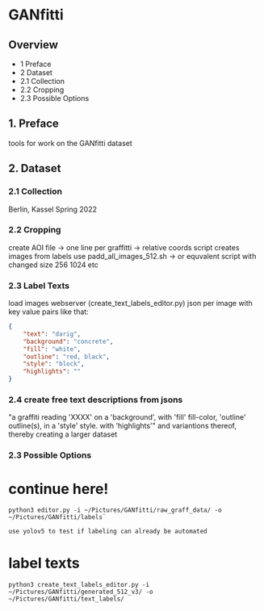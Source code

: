 # GANfitti

## Overview

- 1 Preface
- 2 Dataset
- 2.1 Collection
- 2.2 Cropping
- 2.3 Possible Options

## 1. Preface
tools for work on the GANfitti dataset

## 2. Dataset

### 2.1 Collection
Berlin, Kassel Spring 2022


### 2.2 Cropping
create AOI file -> one line per graffitti -> relative coords
script creates images from labels
use padd_all_images_512.sh -> or equvalent script with changed size 256 1024 etc

### 2.3 Label Texts
load images 
webserver (create_text_labels_editor.py)
json per image with key value pairs like that:
```json
{
    "text": "darig", 
    "background": "concrete", 
    "fill": "white", 
    "outline": "red, black", 
    "style": "block", 
    "highlights": ""
}
```

### 2.4 create free text descriptions from jsons

"a graffiti reading 'XXXX' on a 'background', with 'fill' fill-color, 'outline' outline(s), in a 'style' style. with 'highlights'" 
and variantions thereof, thereby creating a larger dataset


### 2.3 Possible Options

# continue here!

    python3 editor.py -i ~/Pictures/GANfitti/raw_graff_data/ -o ~/Pictures/GANfitti/labels`

    use yolov5 to test if labeling can already be automated


# label texts
    
    python3 create_text_labels_editor.py -i ~/Pictures/GANfitti/generated_512_v3/ -o ~/Pictures/GANfitti/text_labels/